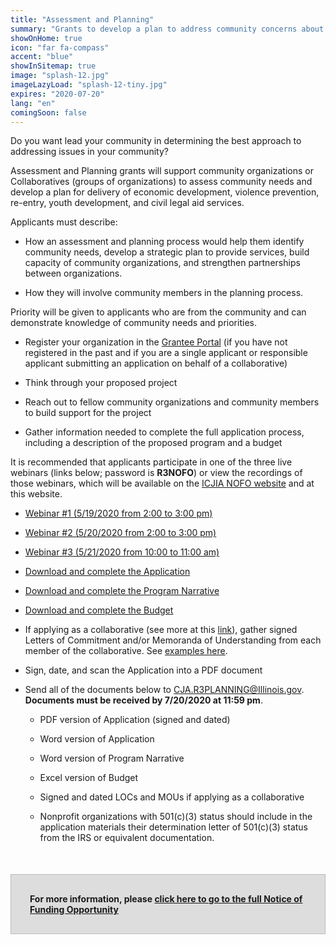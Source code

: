 ```yaml
---
title: "Assessment and Planning"
summary: "Grants to develop a plan to address community concerns about poverty, safety, and well-being"
showOnHome: true
icon: "far fa-compass"
accent: "blue"
showInSitemap: true
image: "splash-12.jpg"
imageLazyLoad: "splash-12-tiny.jpg"
expires: "2020-07-20"
lang: "en"
comingSoon: false
---
```


<div data-title="About this Funding Opportunity" data-summary="">

Do you want lead your community in determining the best approach to addressing issues in your community?

Assessment and Planning grants will support community organizations or Collaboratives (groups of organizations) to assess community needs and develop a plan for delivery of economic development, violence prevention, re-entry, youth development, and civil legal aid services.

Applicants must describe:

- How an assessment and planning process would help them identify community needs, develop a strategic plan to provide services, build capacity of community organizations, and strengthen partnerships between organizations.

- How they will involve community members in the planning process.

Priority will be given to applicants who are from the community and can demonstrate knowledge of community needs and priorities.

</div>

<div data-title="Getting Started" data-summary="">

- Register your organization in the [Grantee Portal](https://grants.illinois.gov/portal/) (if you have not registered in the past and if you are a single applicant or responsible applicant submitting an application on behalf of a collaborative)

- Think through your proposed project

- Reach out to fellow community organizations and community members to build support for the project

- Gather information needed to complete the full application process, including a description of the proposed program and a budget

It is recommended that applicants participate in one of the three live webinars (links below; password is **R3NOFO**) or view the recordings of those webinars, which will be available on the [ICJIA NOFO website](https://icjia.illinois.gov/gata) and at this website.

- [Webinar #1 (5/19/2020 from 2:00 to 3:00 pm)](https://illinois.webex.com/webappng/sites/illinois/meeting/info/b71623ba4d9d47f0bb28828338c62848_20200519T190000Z)

- [Webinar #2 (5/20/2020 from 2:00 to 3:00 pm)](https://illinois.webex.com/webappng/sites/illinois/meeting/info/b71623ba4d9d47f0bb28828338c62848_20200520T190000Z)

- [Webinar #3 (5/21/2020 from 10:00 to 11:00 am)](https://illinois.webex.com/webappng/sites/illinois/meeting/info/b71623ba4d9d47f0bb28828338c62848_20200521T190000Z)

</div>

<div data-title="Completing the Application" data-summary="">

- [Download and complete the Application](/)

- [Download and complete the Program Narrative](/)

- [Download and complete the Budget](/)

- If applying as a collaborative (see more at this [link](/collaboratives)), gather signed Letters of Commitment and/or Memoranda of Understanding from each member of the collaborative. See [examples here](/).

</div>

<div data-title="Submitting the Application" data-summary="">

- Sign, date, and scan the Application into a PDF document

- Send all of the documents below to CJA.R3PLANNING@Illinois.gov. **Documents must be received by 7/20/2020 at 11:59 pm**.

  - PDF version of Application (signed and dated)

  - Word version of Application

  - Word version of Program Narrative

  - Excel version of Budget

  - Signed and dated LOCs and MOUs if applying as a collaborative

  - Nonprofit organizations with 501(c)(3) status should include in the application materials their determination letter of 501(c)(3) status from the IRS or equivalent documentation.

<div style="background: #ddd; padding: 30px; border: 1px solid #bbb; font-weight: bold; margin-top: 50px;" class="text-left">For more information, please
<a href="https://icjia.illinois.gov/gata/funding/2020-r3-assessment-planning">click here to go to the full Notice of Funding Opportunity</a></div>

</div>
